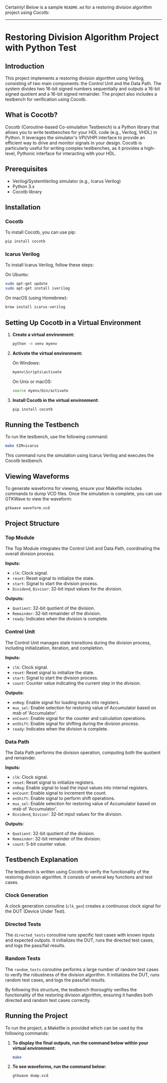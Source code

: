 Certainly! Below is a sample `README.md` for a restoring division algorithm project using Cocotb:

---

# Restoring Division Algorithm Project with Python Test

## Introduction

This project implements a restoring division algorithm using Verilog, consisting of two main components: the Control Unit and the Data Path. The system divides two 16-bit signed numbers sequentially and outputs a 16-bit signed quotient and a 16-bit signed remainder. The project also includes a testbench for verification using Cocotb.

## What is Cocotb?

Cocotb (Coroutine-based Co-simulation Testbench) is a Python library that allows you to write testbenches for your HDL code (e.g., Verilog, VHDL) in Python. It leverages the simulator's VPI/VHPI interface to provide an efficient way to drive and monitor signals in your design. Cocotb is particularly useful for writing complex testbenches, as it provides a high-level, Pythonic interface for interacting with your HDL.

## Prerequisites

- Verilog/SystemVerilog simulator (e.g., Icarus Verilog)
- Python 3.x
- Cocotb library

## Installation

### Cocotb

To install Cocotb, you can use pip:

```bash
pip install cocotb
```

### Icarus Verilog

To install Icarus Verilog, follow these steps:

On Ubuntu:

```bash
sudo apt-get update
sudo apt-get install iverilog
```

On macOS (using Homebrew):

```bash
brew install icarus-verilog
```

## Setting Up Cocotb in a Virtual Environment

1. **Create a virtual environment:**

    ```bash
    python -m venv myenv
    ```

2. **Activate the virtual environment:**

    On Windows:

    ```bash
    myenv\Scripts\activate
    ```

    On Unix or macOS:

    ```bash
    source myenv/bin/activate
    ```

3. **Install Cocotb in the virtual environment:**

    ```bash
    pip install cocotb
    ```

## Running the Testbench

To run the testbench, use the following command:

```bash
make SIM=icarus
```

This command runs the simulation using Icarus Verilog and executes the Cocotb testbench.

## Viewing Waveforms

To generate waveforms for viewing, ensure your Makefile includes commands to dump VCD files. Once the simulation is complete, you can use GTKWave to view the waveform:

```bash
gtkwave waveform.vcd
```

## Project Structure

### Top Module

The Top Module integrates the Control Unit and Data Path, coordinating the overall division process.

**Inputs:**
- `clk`: Clock signal.
- `reset`: Reset signal to initialize the state.
- `start`: Signal to start the division process.
- `Dividend`, `Divisor`: 32-bit input values for the division.

**Outputs:**
- `Quotient`: 32-bit quotient of the division.
- `Remainder`: 32-bit remainder of the division.
- `ready`: Indicates when the division is complete.

### Control Unit

The Control Unit manages state transitions during the division process, including initialization, iteration, and completion.

**Inputs:**
- `clk`: Clock signal.
- `reset`: Reset signal to initialize the state.
- `start`: Signal to start the division process.
- `count`: Counter value indicating the current step in the division.

**Outputs:**
- `enReg`: Enable signal for loading inputs into registers.
- `mux_sel`: Enable selection for restoring value of Accumulator based on msb of 'Accumulator'.
- `enCount`: Enable signal for the counter and calculation operations.
- `enShift`: Enable signal for shifting during the division process.
- `ready`: Indicates when the division is complete.

### Data Path

The Data Path performs the division operation, computing both the quotient and remainder.

**Inputs:**
- `clk`: Clock signal.
- `reset`: Reset signal to initialize registers.
- `enReg`: Enable signal to load the input values into internal registers.
- `enCount`: Enable signal to increment the count.
- `enShift`: Enable signal to perform shift operations.
- `mux_sel`: Enable selection for restoring value of Accumulator based on msb of 'Accumulator'.
- `Dividend`, `Divisor`: 32-bit input values for the division.

**Outputs:**
- `Quotient`: 32-bit quotient of the division.
- `Remainder`: 32-bit remainder of the division.
- `count`: 5-bit counter value.

## Testbench Explanation

The testbench is written using Cocotb to verify the functionality of the restoring division algorithm. It consists of several key functions and test cases.

### Clock Generation

A clock generation coroutine (`clk_gen`) creates a continuous clock signal for the DUT (Device Under Test).


### Directed Tests

The `directed_tests` coroutine runs specific test cases with known inputs and expected outputs. It initializes the DUT, runs the directed test cases, and logs the pass/fail results.

### Random Tests

The `random_tests` coroutine performs a large number of random test cases to verify the robustness of the division algorithm. It initializes the DUT, runs random test cases, and logs the pass/fail results.

By following this structure, the testbench thoroughly verifies the functionality of the restoring division algorithm, ensuring it handles both directed and random test cases correctly.

## Running the Project

To run the project, a Makefile is provided which can be used by the following commands:

1. **To display the final outputs, run the command below within your virtual environment:**

    ```bash
    make 
    ```

2. **To see waveforms, run the command below:**

    ```bash
    gtkwave dump.vcd
    ```

